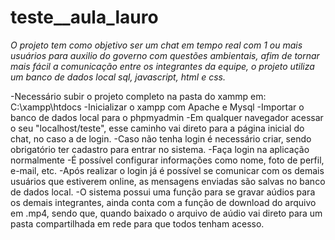 # teste__aula_lauro

*O projeto tem como objetivo ser um chat em tempo real com 1 ou mais usuários para auxilio do governo com questões ambientais, afim de tornar mais fácil a comunicação entre os integrantes da equipe, o projeto utiliza um banco de dados local sql, javascript, html e css.*

-Necessário subir o projeto completo na pasta do xammp em: C:\xampp\htdocs
-Inicializar o xampp com Apache e Mysql
-Importar o banco de dados local para o phpmyadmin
-Em qualquer navegador acessar o seu "localhost/teste", esse caminho vai direto para a página inicial do chat, no caso a de login.
-Caso não tenha login é necessário criar, sendo obrigatório ter cadastro para entrar no sistema.
-Faça login na aplicação normalmente
-É possível configurar informações como nome, foto de perfil, e-mail, etc.
-Após realizar o login já é possível se comunicar com os demais usuários que estiverem online, as mensagens enviadas são salvas no banco de dados local.
-O sistema possui uma função para se gravar aúdios para os demais integrantes, ainda conta com a função de download do arquivo em .mp4, sendo que, quando baixado o arquivo de aúdio vai direto para um pasta compartilhada em rede para que todos tenham acesso.
